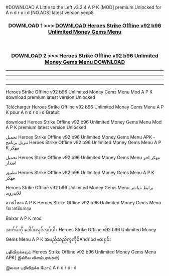 #DOWNLOAD A Little to the Left v3.2.4 A P K [MOD] premium Unlocked for A n d r o i d [NO.ADS] latest version yecp8 



<div align="center">

<h3>DOWNLOAD 1 >>> <a href="https://downloadmod1.web.app/?judul=Heroes Strike Offline v92 b96 Unlimited Money Gems Menu ">DOWNLOAD Heroes Strike Offline v92 b96 Unlimited Money Gems Menu </a></h3><br>

<h3>DOWNLOAD 2 >>> <a href="https://downloadmod1.web.app/?judul=Heroes Strike Offline v92 b96 Unlimited Money Gems Menu ">Heroes Strike Offline v92 b96 Unlimited Money Gems Menu  DOWNLOAD </a></h3>

</div>


----------------------------------------------------------

----------------------------------------------------------

----------------------------------------------------------

----------------------------------------------------------


Heroes Strike Offline v92 b96 Unlimited Money Gems Menu  Mod A P K download premium latest version Unlocked

Télécharger Heroes Strike Offline v92 b96 Unlimited Money Gems Menu  A P K pour A n d r o i d Gratuit

download Heroes Strike Offline v92 b96 Unlimited Money Gems Menu  Mod A P K premium latest version Unlocked

تحميل Heroes Strike Offline v92 b96 Unlimited Money Gems Menu  APK - تنزيل برنامج Heroes Strike Offline v92 b96 Unlimited Money Gems Menu  A P K مهكر

تحميل Heroes Strike Offline v92 b96 Unlimited Money Gems Menu  مهكر اخر اصدار

تطبيق Heroes Strike Offline v92 b96 Unlimited Money Gems Menu  A P K مهكر

Heroes Strike Offline v92 b96 Unlimited Money Gems Menu  برابط مباشر للاندرويد

ดาวน์โหลด A P K Heroes Strike Offline v92 b96 Unlimited Money Gems Menu  รับเวอร์ชันล่าสุด

Baixar A P K mod

အက်ပ်ကို ဒေါင်းလုဒ်လုပ်ပါ။ Heroes Strike Offline v92 b96 Unlimited Money Gems Menu  A P K အမည်သည်ကူကိုင်Andriod ဗားရှင်း

பதிவிறக்கவும் Heroes Strike Offline v92 b96 Unlimited Money Gems Menu  APK[ இல்லை விளம்பரங்கள்] 
 
இலவச பதிவிறக்க மோட் A n d r o i d




